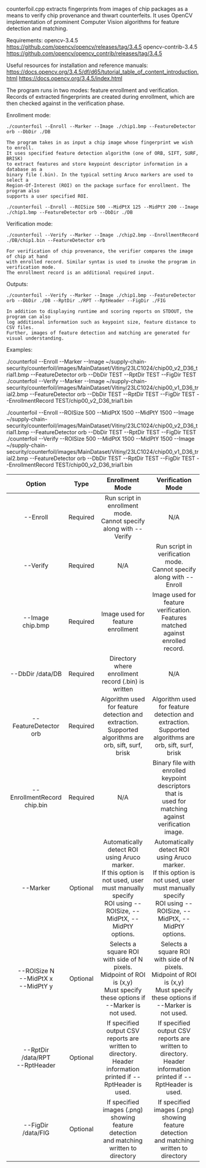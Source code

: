 counterfoil.cpp extracts fingerprints from images of chip packages
as a means to verify chip provenance and thwart counterfeits. It uses
OpenCV implementation of prominent Computer Vision algorithms for
feature detection and matching. 


Requirements:
 opencv-3.4.5 			https://github.com/opencv/opencv/releases/tag/3.4.5 
 opencv-contrib-3.4.5	https://github.com/opencv/opencv_contrib/releases/tag/3.4.5

Useful resources for installation and reference manuals:
 https://docs.opencv.org/3.4.5/df/d65/tutorial_table_of_content_introduction.html
 https://docs.opencv.org/3.4.5/index.html
	
The program runs in two modes: feature enrollment and verification. 
Records of extracted fingerprints are created during enrollment, 
which are then checked against in the verification phase.

Enrollment mode:
	
	./counterfoil --Enroll --Marker --Image ./chip1.bmp --FeatureDetector orb --DbDir ./DB 
	
	The program takes in as input a chip image whose fingerprint we wish to enroll.
	It uses specified feature detection algorithm (one of ORB, SIFT, SURF, BRISK)
	to extract features and store keypoint descriptor information in a database as a
	binary file (.bin). In the typical setting Aruco markers are used to select a 
	Region-Of-Interest (ROI) on the package surface for enrollment. The program also
	supports a user specified ROI.

	./counterfoil --Enroll --ROISize 500 --MidPtX 125 --MidPtY 200 --Image ./chip1.bmp --FeatureDetector orb --DbDir ./DB 

Verification mode:

	./counterfoil --Verify --Marker --Image ./chip2.bmp --EnrollmentRecord ./DB/chip1.bin --FeatureDetector orb

	For verification of chip provenance, the verifier compares the image of chip at hand
	with enrolled record. Similar syntax is used to invoke the program in verification mode.
	The enrollment record is an additional required input.

Outputs:

	./counterfoil --Verify --Marker --Image ./chip1.bmp --FeatureDetector orb --DbDir ./DB --RptDir ./RPT --RptHeader --FigDir ./FIG 
	
	In addition to displaying runtime and scoring reports on STDOUT, the program can also 
	log additional information such as keypoint size, feature distance to CSV files.
	Further, images of feature detection and matching are generated for visual understanding.

Examples:

./counterfoil --Enroll --Marker --Image ~/supply-chain-security/counterfoil/images/MainDataset/Vitiny/23LC1024/chip00_v2_D36_trial1.bmp --FeatureDetector orb --DbDir TEST --RptDir TEST --FigDir TEST
./counterfoil --Verify --Marker --Image ~/supply-chain-security/counterfoil/images/MainDataset/Vitiny/23LC1024/chip00_v1_D36_trial2.bmp --FeatureDetector orb --DbDir TEST --RptDir TEST --FigDir TEST --EnrollmentRecord TEST/chip00_v2_D36_trial1.bin

./counterfoil --Enroll --ROISize 500 --MidPtX 1500 --MidPtY 1500 --Image ~/supply-chain-security/counterfoil/images/MainDataset/Vitiny/23LC1024/chip00_v2_D36_trial1.bmp --FeatureDetector orb --DbDir TEST --RptDir TEST --FigDir TEST
./counterfoil --Verify --ROISize 500 --MidPtX 1500 --MidPtY 1500 --Image ~/supply-chain-security/counterfoil/images/MainDataset/Vitiny/23LC1024/chip00_v1_D36_trial2.bmp --FeatureDetector orb --DbDir TEST --RptDir TEST --FigDir TEST --EnrollmentRecord TEST/chip00_v2_D36_trial1.bin

|                  Option                 	|    Type   	|                                                                       Enrollment Mode                                                                      	|                                                                      Verification Mode                                                                     	|
|:---------------------------------------:	|:---------:	|:----------------------------------------------------------------------------------------------------------------------------------------------------------:	|:----------------------------------------------------------------------------------------------------------------------------------------------------------:	|
| --Enroll                                	| Required  	| Run script in enrollment mode.<br>Cannot specify along with --Verify                                                                                       	| N/A                                                                                                                                                        	|
| --Verify                                	| Required  	| N/A                                                                                                                                                        	| Run script in verification mode.<br>Cannot specify along with --Enroll                                                                                     	|
| --Image chip.bmp                        	| Required  	| Image used for feature enrollment                                                                                                                          	| Image used for feature verification.<br>Features matched against enrolled record.                                                                          	|
| --DbDir /data/DB                        	| Required  	| Directory where enrollment record (.bin) is written                                                                                                        	| N/A                                                                                                                                                        	|
| --FeatureDetector orb                   	| Required  	| Algorithm used for feature detection and extraction.<br>Supported algorithms are orb, sift, surf, brisk                                                    	| Algorithm used for feature detection and extraction.<br>Supported algorithms are orb, sift, surf, brisk                                                    	|
| --EnrollmentRecord chip.bin             	| Required  	| N/A                                                                                                                                                        	| Binary file with enrolled keypoint descriptors that is <br>used for matching against verification image.                                                   	|
| --Marker                                	| Optional  	| Automatically detect ROI using Aruco marker.<br>If this option is not used, user must manually specify<br>ROI using --ROISize, --MidPtX, --MidPtY options. 	| Automatically detect ROI using Aruco marker.<br>If this option is not used, user must manually specify<br>ROI using --ROISize, --MidPtX, --MidPtY options. 	|
| --ROISize N<br>--MidPtX x<br>--MidPtY y 	| Optional  	| Selects a square ROI with side of N pixels. <br>Midpoint of ROI is (x,y)<br>Must specify these options if --Marker is not used.                            	| Selects a square ROI with side of N pixels. <br>Midpoint of ROI is (x,y)<br>Must specify these options if --Marker is not used.                            	|
| --RptDir /data/RPT<br>--RptHeader       	| Optional  	| If specified output CSV reports are written to directory.<br>Header information printed if --RptHeader is used.                                            	| If specified output CSV reports are written to directory.<br>Header information printed if --RptHeader is used.                                            	|
| --FigDir /data/FIG                      	| Optional  	| If specified images (.png) showing feature detection<br>and matching written to directory                                                                  	| If specified images (.png) showing feature detection<br>and matching written to directory                                                                  	|


